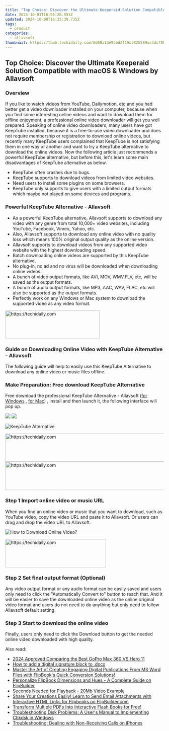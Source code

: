 ```yaml
---
title: "Top Choice: Discover the Ultimate Keeperaid Solution Compatible with macOS & Windows by Allavsoft"
date: 2024-10-01T16:55:28.553Z
updated: 2024-10-08T16:25:30.735Z
tags:
  - product
categories:
  - allavsoft
thumbnail: https://thmb.techidaily.com/0d60a13e95bd2f19c3825589ac3dc780b265ba27c26a5a1444fa33e9bf405f0f.jpg
---
```


## Top Choice: Discover the Ultimate Keeperaid Solution Compatible with macOS & Windows by Allavsoft

### Overview

If you like to watch videos from YouTube, Dailymotion, etc and you had better get a video downloader installed on your computer, because when you find some interesting online videos and want to download them for offline enjoyment, a professional online video downloader will get you well prepared. Speaking of online video downloaders, many users have got KeepTube installed, because it is a free-to-use video downloader and does not require membership or registration to download online videos, but recently many KeepTube users complained that KeepTube is not satisfying them in one way or another and want to try a KeepTube alternative to download the online videos. Now the following article just recommends a powerful KeepTube alternative, but before this, let's learn some main disadvantages of KeepTube alternative as below.

* KeepTube often crashes due to bugs.
* KeepTube supports to download videos from limited video websites.
* Need users to install some plugins on some browsers.
* KeepTube only supports to give users with a limited output formats which maybe not played on some devices and programs.

### Powerful KeepTube Alternative - Allavsoft

* As a powerful KeepTube alternative, Allavsoft supports to download any video with any genre from total 10,000+ video websites, including YouTube, Facebook, Vimeo, Yahoo, etc.
* Also, Allavsoft supports to download any online video with no quality loss which means 100% original output quality as the online version.
* Allavsoft supports to download videos from any supported video website with the highest downloading speed.
* Batch downloading online videos are supported by this KeepTube alternative.
* No plug-in, no ad and no virus will be downloaded when downloading online videos.
* A bunch of video output formats, like AVI, MOV, WMV,FLV, etc, will be saved as the output formats.
* A bunch of audio output formats, like MP3, AAC, WAV, FLAC, etc will also be supported as the output formats.
* Perfectly work on any Windows or Mac system to download the supported video as any video format.

<!-- affiliate ads begin -->
<a href="https://aligracehair.sjv.io/c/5597632/1915805/19272" target="_top" id="1915805">
  <img src="//a.impactradius-go.com/display-ad/19272-1915805" border="0" alt="https://techidaily.com" width="300" height="90"/>
</a>
<img height="0" width="0" src="https://aligracehair.sjv.io/i/5597632/1915805/19272" style="position:absolute;visibility:hidden;" border="0" />
<!-- affiliate ads end -->

### Guide on Downloading Online Video with KeepTube Alternative - Allavsoft

The following guide will help to easily use this KeepTube Alternative to download any online video or music files offline.

### Make Preparation: Free download KeepTube Alternative

Free download the professional KeepTube Alternative - Allavsoft ([for Windows](https://tools.techidaily.com/allavsoft/products/) , [for Mac](https://tools.techidaily.com/allavsoft/products/)) , install and then launch it, the following interface will pop up.

[![](https://www.allavsoft.com/how-to/../images/how-to/free-download-win.jpg)](https://tools.techidaily.com/allavsoft/products/) [![](https://www.allavsoft.com/how-to/../images/how-to/free-download-mac.jpg)](https://tools.techidaily.com/allavsoft/products/)

![KeepTube Alternative](https://www.allavsoft.com/how-to/../images/allavsoft/screen-shot-600.jpg)

<!-- affiliate ads begin -->
<a href="https://aligracehair.sjv.io/c/5597632/2115937/19272" target="_top" id="2115937">
  <img src="//a.impactradius-go.com/display-ad/19272-2115937" border="0" alt="https://techidaily.com" width="728" height="90"/>
</a>
<img height="0" width="0" src="https://aligracehair.sjv.io/i/5597632/2115937/19272" style="position:absolute;visibility:hidden;" border="0" />
<!-- affiliate ads end -->

<!-- affiliate ads begin -->
<a href="https://aligracehair.sjv.io/c/5597632/1938682/19272" target="_top" id="1938682">
  <img src="//a.impactradius-go.com/display-ad/19272-1938682" border="0" alt="https://techidaily.com" width="728" height="90"/>
</a>
<img height="0" width="0" src="https://aligracehair.sjv.io/i/5597632/1938682/19272" style="position:absolute;visibility:hidden;" border="0" />
<!-- affiliate ads end -->

### Step 1 Import online video or music URL

When you find an online video or music that you want to download, such as YouTube video, copy the video URL and paste it to Allavsoft. Or users can drag and drop the video URL to Allavsoft.

![How to Download Online Video?](https://www.allavsoft.com/how-to/../images/how-to/download-rtmp-video/download-rtmp-video.jpg)

<!-- affiliate ads begin -->
<a href="https://wigfever.sjv.io/c/5597632/2014850/22899" target="_top" id="2014850">
  <img src="//a.impactradius-go.com/display-ad/22899-2014850" border="0" alt="https://techidaily.com" width="320" height="90"/>
</a>
<img height="0" width="0" src="https://wigfever.sjv.io/i/5597632/2014850/22899" style="position:absolute;visibility:hidden;" border="0" />
<!-- affiliate ads end -->

### Step 2 Set final output format (Optional)

Any video output format or any audio format can be easily saved and users only need to click the "Automatically Convert to" button to reach that. And it will be easier to save the downloaded online video as the online original video format and users do not need to do anything but only need to follow Allavsoft default setting.

### Step 3 Start to download the online video

Finally, users only need to click the Download button to get the needed online video downloaded with high quality.

<ins class="adsbygoogle"
     style="display:block"
     data-ad-format="autorelaxed"
     data-ad-client="ca-pub-7571918770474297"
     data-ad-slot="1223367746"></ins>

<ins class="adsbygoogle"
     style="display:block"
     data-ad-client="ca-pub-7571918770474297"
     data-ad-slot="8358498916"
     data-ad-format="auto"
     data-full-width-responsive="true"></ins>

<span class="atpl-alsoreadstyle">Also read:</span>
<div><ul>
<li><a href="https://extra-tips.techidaily.com/2024-approved-comparing-the-best-gopro-max-360-vs-hero-11/"><u>2024 Approved Comparing the Best GoPro Max 360 VS Hero 11</u></a></li>
<li><a href="https://phone-solutions.techidaily.com/how-to-add-a-digital-signature-block-to-docx-by-ldigisigner-sign-a-word-sign-a-word/"><u>How to add a digital signature block to .docx </u></a></li>
<li><a href="https://win-lab.techidaily.com/master-the-art-of-creating-engaging-digital-publications-from-ms-word-files-with-flipbooks-quick-conversion-solutions/"><u>Master the Art of Creating Engaging Digital Publications From MS Word Files with FlipBook's Quick Conversion Solutions!</u></a></li>
<li><a href="https://win-lab.techidaily.com/personalize-flipbook-dimensions-and-hues-a-complete-guide-on-flipbuilder/"><u>Personalize FlipBook Dimensions and Hues - A Complete Guide on FlipBuilder</u></a></li>
<li><a href="https://extra-hints.techidaily.com/seconds-needed-for-playback-20mb-video-example/"><u>Seconds Needed for Playback - 20Mb Video Example</u></a></li>
<li><a href="https://win-lab.techidaily.com/share-your-creations-easily-learn-to-send-email-attachments-with-interactive-html-links-for-flipbooks-on-flipbuildercom/"><u>Share Your Creations Easily! Learn to Send Email Attachments with Interactive HTML Links for Flipbooks on FlipBuilder.com</u></a></li>
<li><a href="https://win-lab.techidaily.com/transform-multiple-pdfs-into-interactive-flash-books-for-free/"><u>Transform Multiple PDFs Into Interactive Flash Books for Free!</u></a></li>
<li><a href="https://technical-tips.techidaily.com/troubleshooting-disk-problems-a-users-manual-to-implementing-chkdsk-in-windows/"><u>Troubleshooting Disk Problems: A User's Manual to Implementing Chkdsk in Windows</u></a></li>
<li><a href="https://fox-that.techidaily.com/troubleshooting-dealing-with-non-receiving-calls-on-iphones/"><u>Troubleshooting: Dealing with Non-Receiving Calls on iPhones</u></a></li>
</ul></div>

